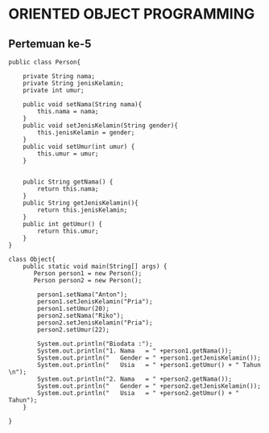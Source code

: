 # ORIENTED OBJECT PROGRAMMING
## Pertemuan ke-5

    public class Person{

        private String nama;
        private String jenisKelamin;
        private int umur;

        public void setNama(String nama){
            this.nama = nama;
        }
        public void setJenisKelamin(String gender){
            this.jenisKelamin = gender;
        }
        public void setUmur(int umur) {
            this.umur = umur;
        }


        public String getNama() {
            return this.nama;
        }
        public String getJenisKelamin(){
            return this.jenisKelamin;
        }
        public int getUmur() {
            return this.umur;
        }
    }

    class Object{
        public static void main(String[] args) {
           Person person1 = new Person();
           Person person2 = new Person();

            person1.setNama("Anton");
            person1.setJenisKelamin("Pria");
            person1.setUmur(20);
            person2.setNama("Riko");
            person2.setJenisKelamin("Pria");
            person2.setUmur(22);

            System.out.println("Biodata :");
            System.out.println("1. Nama   = " +person1.getNama());
            System.out.println("   Gender = " +person1.getJenisKelamin());
            System.out.println("   Usia   = " +person1.getUmur() + " Tahun \n");
            System.out.println("2. Nama   = " +person2.getNama());
            System.out.println("   Gender = " +person2.getJenisKelamin());
            System.out.println("   Usia   = " +person2.getUmur() + " Tahun");
        }

    }
